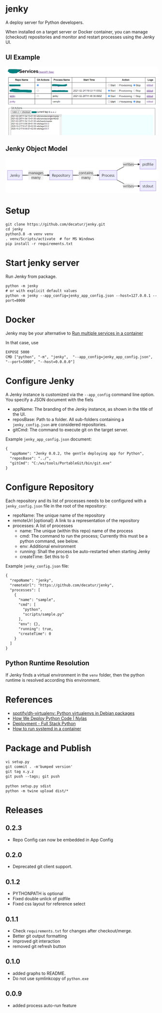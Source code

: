 # jenky
A deploy server for Python developers. 

When installed on a target server or Docker container, you can manage (checkout) repositories and monitor and restart 
processes using the Jenky UI.

## UI Example
![UI](jenky/html/ui.png)

## Jenky Object Model
![Jenky Object Model](jenky/html/jenky_object_model.png)

# Setup

````shell script
git clone https://github.com/decatur/jenky.git
cd jenky
python3.8 -m venv venv
. venv/Scripts/activate  # for MS Windows
pip install -r requirements.txt
````

# Start jenky server

Run Jenky from package.

````shell script
python -m jenky
# or with explicit default values
python -m jenky --app_config=jenky_app_config.json --host=127.0.0.1 --port=8000
````

# Docker

Jenky may be your alternative to
[Run multiple services in a container](https://docs.docker.com/config/containers/multi-service_container/)

In that case, use
````shell script
EXPOSE 5000
CMD ["python", "-m", "jenky",  "--app_config=jenky_app_config.json", "--port=5000", "--host=0.0.0.0"]
````

# Configure Jenky

A Jenky instance is customized via the `--app_config` command line option. You specify a JSON document with the fiels
* appName: The branding of the Jenky instance, as shown in the title of the UI.
* reposBase: Path to a folder. All sub-folders containing a `jenky_config.json` are considered repositories.
* gitCmd: The command to execute git on the target server.

Example `jenky_app_config.json` document:
````
{
  "appName": "Jenky 0.0.2, the gentle deploying app for Python",
  "reposBase": "../",
  "gitCmd": "C:/ws/tools/PortableGit/bin/git.exe"
}
````

# Configure Repository

Each repository and its list of processes needs to be configured with a `jenky_config.json` file in the root of
the repository:
* repoName: The unique name of the repository
* remoteUrl [optional]: A link to a representation of the repository
* processes: A list of processes
  * name: The unique (within this repo) name of the process
  * cmd: The command to run the process; Currently this must be a python command, see below.
  * env: Additional environment
  * running: Shall the process be auto-restarted when starting Jenky
  * createTime: Set this to 0

Example `jenky_config.json` file:
````
{
  "repoName": "jenky",
  "remoteUrl": "https://github.com/decatur/jenky",
  "processes": [
    {
      "name": "sample",
      "cmd": [
        "python",
        "scripts/sample.py"
      ],
      "env": {},
      "running": true,
      "createTime": 0
    }
  ]
}
````

## Python Runtime Resolution

If Jenky finds a virtual environment in the `venv` folder, then the python runtime is resolved according this
environment. 

# References
* [spotify/dh-virtualenv: Python virtualenvs in Debian packages](https://github.com/spotify/dh-virtualenv)
* [How We Deploy Python Code | Nylas](https://www.nylas.com/blog/packaging-deploying-python/)
* [Deployment - Full Stack Python](https://www.fullstackpython.com/deployment.html)
* [How to run systemd in a container](https://developers.redhat.com/blog/2019/04/24/how-to-run-systemd-in-a-container/)

# Package and Publish

````shell script
vi setup.py
git commit . -m'bumped version'
git tag x.y.z
git push --tags; git push

python setup.py sdist
python -m twine upload dist/*
````

# Releases

## 0.2.3

* Repo Config can now be embedded in App Config

## 0.2.0

* Deprecated git client support.

## 0.1.2
* PYTHONPATH is optional
* Fixed double unlick of pidfile
* Fixed css layout for reference select

## 0.1.1
* Check `requirements.txt` for changes after checkout/merge.
* Better git output formatting
* improved git interaction
* removed git refresh button

## 0.1.0
* added graphs to README.
* Do not use symlinkcopy of `python.exe`

## 0.0.9
* added process auto-run feature
